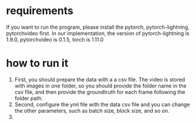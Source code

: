 # requirements
If you want to run the program, please install the pytorch, pytorch-lightning, pytorchvideo first.
In our implementation, the version of pytorch-lightning is 1.9.0,  pytorchvideo is 0.1.5, torch is 1.11.0

# how to run it
1. First, you should prepare the data with a a csv file. The video is stored with images in one folder, so you should
provide the folder name in the csv file, and then provide the groundtruth for each frame following the folder path.
2. Second, configure the yml file with the data csv file and you can change the 
other parameters, such as batch size, block size, and so on.
3. 
